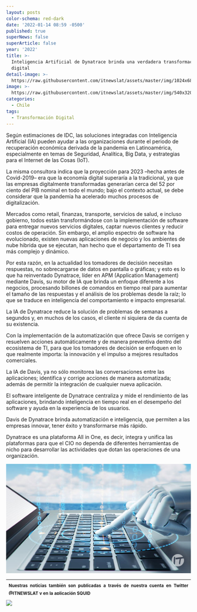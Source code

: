 ```yaml
---
layout: posts
color-schema: red-dark
date: '2022-01-14 08:59 -0500'
published: true
superNews: false
superArticle: false
year: '2022'
title: >-
  Inteligencia Artificial de Dynatrace brinda una verdadera transformación
  digital
detail-image: >-
  https://raw.githubusercontent.com/itnewslat/assets/master/img/1024x680/Inteligencia-Artificial-Teclado-g.jpg
image: >-
  https://raw.githubusercontent.com/itnewslat/assets/master/img/540x320/Inteligencia-Artificial-Teclado-p.jpg
categories:
  - Chile
tags:
  - Transformación Digital
---
```

Según estimaciones de IDC, las soluciones integradas con Inteligencia Artificial (IA) pueden ayudar a las organizaciones durante el periodo de recuperación económica derivada de la pandemia en Latinoamérica, especialmente en temas de Seguridad, Analítica, Big Data, y estrategias para el Internet de las Cosas (IoT). 

La misma consultora indica que la proyección para 2023 –hecha antes de Covid-2019– era que la economía digital superaría a la tradicional, ya que las empresas digitalmente transformadas generarían cerca del 52 por ciento del PIB nominal en todo el mundo; bajo el contexto actual, se debe considerar que la pandemia ha acelerado muchos procesos de digitalización.

Mercados como retail, finanzas, transporte, servicios de salud, e incluso gobierno, todos están transformándose con la implementación de software para entregar nuevos servicios digitales, captar nuevos clientes y reducir costos de operación. Sin embargo, el amplio espectro de software ha evolucionado, existen nuevas aplicaciones de negocio y los ambientes de nube hibrida que se ejecutan, han hecho que el departamento de TI sea más complejo y dinámico. 

Por esta razón, en la actualidad los tomadores de decisión necesitan respuestas, no sobrecargarse de datos en pantalla o gráficas; y esto es lo que ha reinventado Dynatrace, líder en APM (Application Management) mediante Davis, su motor de IA que brinda un enfoque diferente a los negocios, procesando billones de comandos en tiempo real para aumentar el tamaño de las respuestas y el análisis de los problemas desde la raíz; lo que se traduce en inteligencia del comportamiento e impacto empresarial. 

La IA de Dynatrace reduce la solución de problemas de semanas a segundos y, en muchos de los casos, el cliente ni siquiera de da cuenta de su existencia.

Con la implementación de la automatización que ofrece Davis se corrigen y resuelven acciones automáticamente y de manera preventiva dentro del ecosistema de TI, para que los tomadores de decisión se enfoquen en lo que realmente importa: la innovación y el impulso a mejores resultados comerciales.

La IA de Davis, ya no sólo monitorea las conversaciones entre las aplicaciones; identifica y corrige acciones de manera automatizada; además de permitir la integración de cualquier nueva aplicación.

El software inteligente de Dynatrace centraliza y mide el rendimiento de las aplicaciones, brindando inteligencia en tiempo real en el desempeño del software y ayuda en la experiencia de los usuarios.


Davis de Dynatrace brinda automatización e inteligencia, que permiten a las empresas innovar, tener éxito y transformarse más rápido.

Dynatrace es una plataforma All in One, es decir, integra y unifica las plataformas para que el CIO no dependa de diferentes herramientas de nicho para desarrollar las actividades que dotan las operaciones de una organización. 

![](https://raw.githubusercontent.com/itnewslat/assets/master/img/540x320/Inteligencia-Artificial-Teclado-p.jpg)

<table style="height: 42px;" width="569">
<tbody>
<tr>
<td style="text-align: justify;"><sub><strong>Nuestras noticias también son publicadas a través de nuestra cuenta en Twitter <a href="https://twitter.com/itnewslat?lang=es">@ITNEWSLAT</a> y en la aplicación <a href="https://squidapp.co/en/">SQUID</a></strong></sub></td>
</tr>
</tbody>
</table>

<img src="https://tracker.metricool.com/c3po.jpg?hash=56f88a41e39ab42c063cc51676587a04"/>